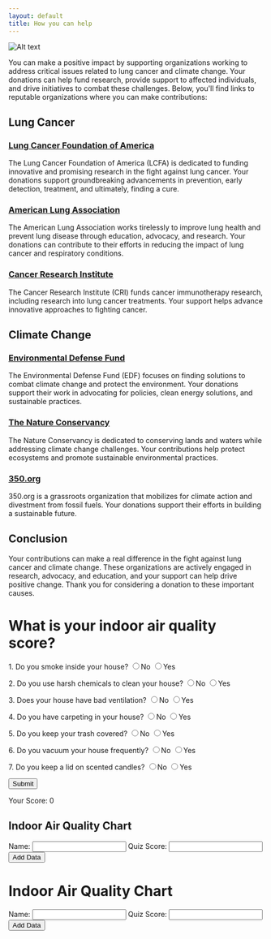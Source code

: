 ```yaml
---
layout: default
title: How you can help
---
```

![Alt text](<images/Lung Cancer (2).png>)

You can make a positive impact by supporting organizations working to address critical issues related to lung cancer and climate change. Your donations can help fund research, provide support to affected individuals, and drive initiatives to combat these challenges. Below, you'll find links to reputable organizations where you can make contributions:

## Lung Cancer

### [Lung Cancer Foundation of America](https://lcfamerica.org/donate/)
The Lung Cancer Foundation of America (LCFA) is dedicated to funding innovative and promising research in the fight against lung cancer. Your donations support groundbreaking advancements in prevention, early detection, treatment, and ultimately, finding a cure.

### [American Lung Association](https://www.lung.org/get-involved/ways-to-give)
The American Lung Association works tirelessly to improve lung health and prevent lung disease through education, advocacy, and research. Your donations can contribute to their efforts in reducing the impact of lung cancer and respiratory conditions.

### [Cancer Research Institute](https://www.cancerresearch.org/join-the-cause/donate)
The Cancer Research Institute (CRI) funds cancer immunotherapy research, including research into lung cancer treatments. Your support helps advance innovative approaches to fighting cancer.

## Climate Change

### [Environmental Defense Fund](https://www.edf.org/give)
The Environmental Defense Fund (EDF) focuses on finding solutions to combat climate change and protect the environment. Your donations support their work in advocating for policies, clean energy solutions, and sustainable practices.

### [The Nature Conservancy](https://www.nature.org/en-us/what-we-do/our-insights/perspectives/support-our-mission/)
The Nature Conservancy is dedicated to conserving lands and waters while addressing climate change challenges. Your contributions help protect ecosystems and promote sustainable environmental practices.

### [350.org](https://350.org/donate/)
350.org is a grassroots organization that mobilizes for climate action and divestment from fossil fuels. Your donations support their efforts in building a sustainable future.

## Conclusion

Your contributions can make a real difference in the fight against lung cancer and climate change. These organizations are actively engaged in research, advocacy, and education, and your support can help drive positive change. Thank you for considering a donation to these important causes.


<html>
<head>
    <title>Indoor Air Quality</title>
    <script src="https://cdn.jsdelivr.net/npm/chart.js"></script>
</head>
<body>
    <h1>What is your indoor air quality score?</h1>
    <form id="quizForm">
        <p>
            <label for="smoke">1. Do you smoke inside your house?</label>
            <input type="radio" name="smoke" value="0">No
            <input type="radio" name="smoke" value="1">Yes
        </p>
        <p>
            <label for="chemicals">2. Do you use harsh chemicals to clean your house?</label>
            <input type="radio" name="chemicals" value="0">No
            <input type="radio" name="chemicals" value="1">Yes
        </p>
        <p>
            <label for="ventilation">3. Does your house have bad ventilation?</label>
            <input type="radio" name="ventilation" value="0">No
            <input type="radio" name="ventilation" value="1">Yes
        </p>
        <p>
            <label for="carpeting">4. Do you have carpeting in your house?</label>
            <input type="radio" name="carpeting" value="0">No
            <input type="radio" name="carpeting" value="1">Yes
        </p>
        <p>
            <label for "trash">5. Do you keep your trash covered?</label>
            <input type="radio" name="trash" value="0">No
            <input type="radio" name="trash" value="1">Yes
        </p>
        <p>
            <label for="vacuum">6. Do you vacuum your house frequently?</label>
            <input type="radio" name="vacuum" value="0">No
            <input type="radio" name="vacuum" value="1">Yes
        </p>
        <p>
            <label for="candles">7. Do you keep a lid on scented candles?</label>
            <input type="radio" name="candles" value="0">No
            <input type="radio" name="candles" value="1">Yes
        </p>
        <input type="button" value="Submit" id="submitBtn">
    </form>
    <p>Your Score: <span id="score">0</span></p>

<h2>Indoor Air Quality Chart</h2>
    <div>
        <label for="userName">Name:</label>
        <input type="text" id="userName">
        <label for="quizScore">Quiz Score:</label>
        <input type="number" id="quizScore" min="0">
        <button id="addData">Add Data</button>
    </div>
    <canvas id="chart"></canvas>

 <script>
        let score = 0;
        const answers = document.forms["quizForm"].elements;

        function calculateScore() {
            for (let i = 0; i < answers.length; i++) {
                if (answers[i].type === "radio" && answers[i].checked) {
                    score += 1 - parseInt(answers[i].value);
                }
            }
            document.getElementById("score").textContent = score;
        }

        document.getElementById("submitBtn").addEventListener("click", calculateScore);

        const userNames = [];
        const quizScores = [];
        const ctx = document.getElementById("chart").getContext("2d");
        let chart;

        document.getElementById("addData").addEventListener("click", () => {
            const userName = document.getElementById("userName").value;
            const quizScore = parseInt(document.getElementById("quizScore").value);
            userNames.push(userName);
            quizScores.push(quizScore);

            if (chart) {
                chart.destroy();
            }

            chart = new Chart(ctx, {
                type: "bar",
                data: {
                    labels: userNames,
                    datasets: [{
                        label: "Quiz Score",
                        data: quizScores,
                        backgroundColor: "rgba(75, 192, 192, 0.2)",
                        borderColor: "rgba(75, 192, 192, 1)",
                        borderWidth: 1
                    }]
                },
                options: {
                    scales: {
                        y: {
                            beginAtZero: true,
                            max: 7 // Max quiz score
                        }
                    }
                }
            });

            document.getElementById("userName").value = "";
            document.getElementById("quizScore").value = "";
        });
    </script>
</body>
</html>


<html>
<head>
    <title>Indoor Air Quality Chart</title>
    <script src="https://cdn.jsdelivr.net/npm/chart.js"></script>
</head>
<body>
    <h1>Indoor Air Quality Chart</h1>
    <div>
        <label for="userName">Name:</label>
        <input type="text" id="userName">
        <label for="quizScore">Quiz Score:</label>
        <input type="number" id="quizScore" min="0">
        <button id="addData">Add Data</button>
    </div>
    <canvas id="chart"></canvas>

<script>
        const userNames = [];
        const quizScores = [];
        const ctx = document.getElementById("chart").getContext("2d");
        let chart;

        document.getElementById("addData").addEventListener("click", () => {
            const userName = document.getElementById("userName").value;
            const quizScore = parseInt(document.getElementById("quizScore").value);
            userNames.push(userName);
            quizScores.push(quizScore);

            if (chart) {
                chart.destroy();
            }

            chart = new Chart(ctx, {
                type: "bar",
                data: {
                    labels: userNames,
                    datasets: [{
                        label: "Quiz Score",
                        data: quizScores,
                        backgroundColor: "rgba(75, 192, 192, 0.2)",
                        borderColor: "rgba(75, 192, 192, 1)",
                        borderWidth: 1
                    }]
                },
                options: {
                    scales: {
                        y: {
                            beginAtZero: true
                        }
                    }
                }
            });

            document.getElementById("userName").value = "";
            document.getElementById("quizScore").value = "";
        });
    </script>
</body>
</html>
